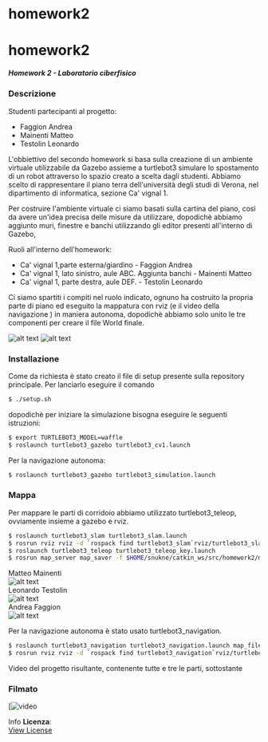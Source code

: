 # homework2
# homework2 #
##### Homework 2 - Laboratorio ciberfisico #####

### Descrizione

Studenti partecipanti al progetto:
- Faggion Andrea
- Mainenti Matteo
- Testolin Leonardo

L'obbiettivo del secondo homework si basa sulla creazione di un ambiente virtuale utilizzabile da Gazebo assieme a turtlebot3 simulare lo spostamento di un robot attraverso lo spazio creato a scelta dagli studenti.
Abbiamo scelto di rappresentare il piano terra dell'università degli studi di Verona, nel dipartimento di informatica, sezione Ca' vignal 1.

Per costruire l'ambiente virtuale ci siamo basati sulla cartina del piano, così da avere un'idea precisa delle misure da utilizzare, dopodichè abbiamo aggiunto muri, finestre e banchi utilizzando gli editor presenti all'interno di Gazebo,

Ruoli all'interno dell'homework:
- Ca' vignal 1,parte esterna/giardino - Faggion Andrea
- Ca' vignal 1, lato sinistro, aule ABC. Aggiunta banchi - Mainenti Matteo
- Ca' vignal 1, parte destra, aule DEF.  - Testolin Leonardo

Ci siamo spartiti i compiti nel ruolo indicato, ognuno ha costruito la propria parte di piano ed eseguito la mappatura con rviz (e il video della navigazione ) in maniera autonoma, dopodichè abbiamo solo unito le tre componenti per creare il  file World finale.

![alt text](media/cv1gazebo.png "mappa piano")
![alt text](media/cv1gmaps.png "mappa piano")


### Installazione

Come da richiesta è stato creato il file di setup  presente sulla repository principale.
Per lanciarlo eseguire il comando
```sh
$ ./setup.sh
```
dopodichè per iniziare la simulazione bisogna eseguire le seguenti istruzioni:
```sh
$ export TURTLEBOT3_MODEL=waffle
$ roslaunch turtlebot3_gazebo turtlebot3_cv1.launch
```
Per la navigazione autonoma:
```sh
$ roslaunch turtlebot3_gazebo turtlebot3_simulation.launch
```

### Mappa

Per mappare le parti di corridoio abbiamo utilizzato turtlebot3_teleop, ovviamente insieme a gazebo e rviz.

```sh
$ roslaunch turtlebot3_slam turtlebot3_slam.launch
$ rosrun rviz rviz -d `rospack find turtlebot3_slam`rviz/turtlebot3_slam.rviz
$ roslaunch turtlebot3_teleop turtlebot3_teleop_key.launch
$ rosrun map_server map_saver -f $HOME/snukne/catkin_ws/src/homework2/mappaCv1Dx
```
Matteo Mainenti <br>
![alt text](media/mappacv1sx.png "mappa piano")<br>
Leonardo Testolin <br>
![alt text](media/parteDxCv1.png "mappa piano")<br>
Andrea Faggion <br>
![alt text](media/mappa_giardino.png "mappa piano")<br>

Per la navigazione autonoma è stato usato turtlebot3_navigation.

```sh
$ roslaunch turtlebot3_navigation turtlebot3_navigation.launch map_file:=$HOME/home/snukne/catkin_ws/src/homework2/mappaCv1Dx.yaml
$ rosrun rviz rviz -d `rospack find turtlebot3_navigation`rviz/turtlebot3_nav.rviz
```

Video del progetto  risultante, contenente tutte e tre le parti, sottostante

### Filmato
[![video](https://www.youtube.com/watch?v=Hfh2NWvyxKU&feature=youtu.be)

Info <b>Licenza</b>: <br>
[View License](https://github.com/snukneLeo/homework2/blob/master/LICENSE)

